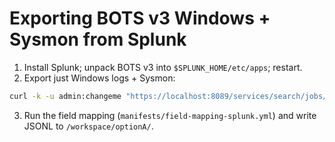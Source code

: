 # Exporting BOTS v3 Windows + Sysmon from Splunk

1) Install Splunk; unpack BOTS v3 into `$SPLUNK_HOME/etc/apps`; restart.  
2) Export just Windows logs + Sysmon:

```bash
curl -k -u admin:changeme "https://localhost:8089/services/search/jobs/export" -d search='search index=botsv3 (sourcetype=wineventlog OR sourcetype="xmlwineventlog:microsoft-windows-sysmon/operational") earliest=0' -d output_mode=json > botsv3-windows-sysmon.json
```

3) Run the field mapping (`manifests/field-mapping-splunk.yml`) and write JSONL to `/workspace/optionA/`.
